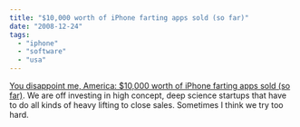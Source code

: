 ```yaml
---
title: "$10,000 worth of iPhone farting apps sold (so far)"
date: "2008-12-24"
tags: 
  - "iphone"
  - "software"
  - "usa"
---
```


[You disappoint me, America: $10,000 worth of iPhone farting apps sold (so far)](http://www.crunchgear.com/2008/12/24/you-disappoint-me-america-10000-worth-of-iphone-farting-apps-sold-so-far/). We are off investing in high concept, deep science startups that have to do all kinds of heavy lifting to close sales. Sometimes I think we try too hard.
